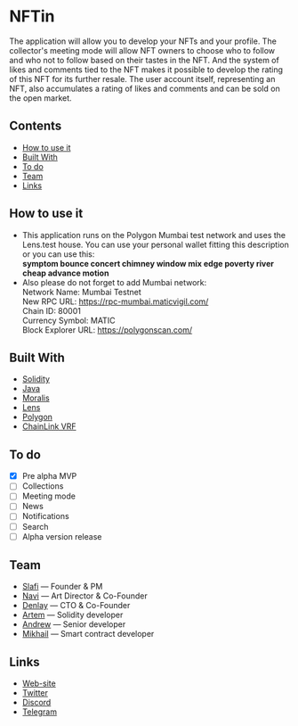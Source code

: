 # NFTin
The application will allow you to develop your NFTs and your profile. The collector's meeting mode will allow NFT owners to choose who to follow and who not to follow based on their tastes in the NFT. And the system of likes and comments tied to the NFT makes it possible to develop the rating of this NFT for its further resale. The user account itself, representing an NFT, also accumulates a rating of likes and comments and can be sold on the open market.

## Contents
- [How to use it](#how-to-use-it)
- [Built With](#built-with)
- [To do](#to-do)
- [Team](#team)
- [Links](#links)

## How to use it
- This application runs on the Polygon Mumbai test network and uses the Lens.test house.
You can use your personal wallet fitting this description or you can use this:
<br><b>symptom bounce concert chimney window mix edge poverty river cheap advance motion</b>
- Also please do not forget to add Mumbai network:
<br>Network Name: Mumbai Testnet
<br>New RPC URL: https://rpc-mumbai.maticvigil.com/
<br>Chain ID: 80001
<br>Currency Symbol: MATIC
<br>Block Explorer URL: https://polygonscan.com/

## Built With
- [Solidity](https://github.com/ethereum/solidity/)
- [Java](https://www.java.com/)
- [Moralis](https://moralis.io/)
- [Lens](https://lens.xyz/)
- [Polygon](https://polygon.technology/)
- [ChainLink VRF](https://chain.link/vrf)

## To do
- [x] Pre alpha MVP
- [ ] Collections
- [ ] Meeting mode
- [ ] News
- [ ] Notifications
- [ ] Search
- [ ] Alpha version release

## Team
- [Slafi](https://t.me/slafiv) — Founder & PM
- [Navi](https://t.me/NaviCroco) — Art Director & Co-Founder
- [Denlay](https://t.me/kolopoloa) — CTO & Co-Founder
- [Artem](https://t.me/rotaxart) — Solidity developer
- [Andrew](https://t.me/avbelokopytov) — Senior developer
- [Mikhail](https://t.me/mikbolshakov) — Smart contract developer

## Links
- [Web-site](https://nftin.app/)
- [Twitter](https://twitter.com/NFTin_app)
- [Discord](https://discord.gg/3MyKRJPWjW)
- [Telegram](https://t.me/nftin_app)
